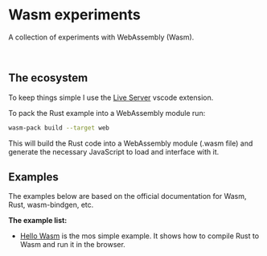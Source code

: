 # Wasm experiments

A collection of experiments with WebAssembly (Wasm).

<br />

## The ecosystem

To keep things simple I use the [Live Server](https://marketplace.visualstudio.com/items?itemName=ritwickdey.LiveServer) vscode extension.

To pack the Rust example into a WebAssembly module run:

```bash
wasm-pack build --target web
```
This will build the Rust code into a WebAssembly module (.wasm file) and generate the necessary JavaScript to load and interface with it.


## Examples

The examples below are based on the official documentation for Wasm, Rust, wasm-bindgen, etc.

**The example list:**

- [Hello Wasm](./examples/hello-wasm/README.md) is the mos simple example. It shows how to compile Rust to Wasm and run it in the browser.